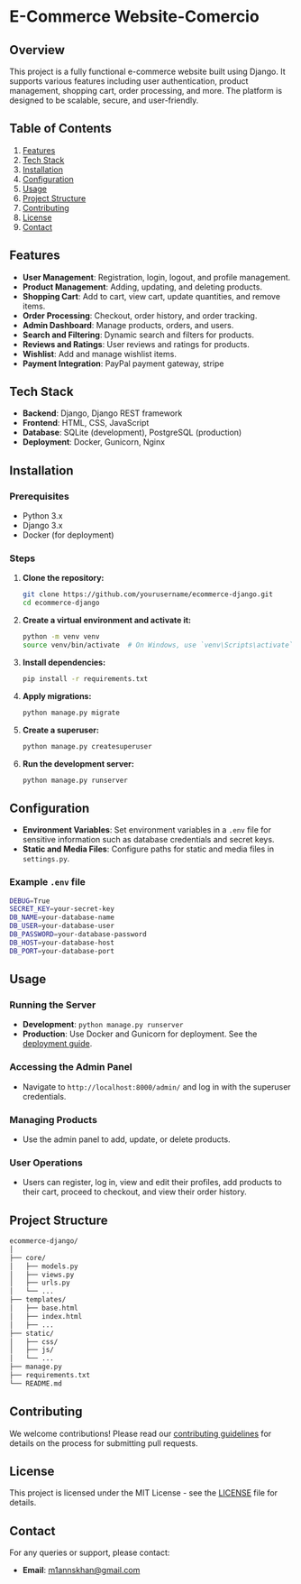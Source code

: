 # E-Commerce Website-Comercio

## Overview
This project is a fully functional e-commerce website built using Django. It supports various features including user authentication, product management, shopping cart, order processing, and more. The platform is designed to be scalable, secure, and user-friendly.

## Table of Contents
1. [Features](#features)
2. [Tech Stack](#tech-stack)
3. [Installation](#installation)
4. [Configuration](#configuration)
5. [Usage](#usage)
6. [Project Structure](#project-structure)
7. [Contributing](#contributing)
8. [License](#license)
9. [Contact](#contact)

## Features
- **User Management**: Registration, login, logout, and profile management.
- **Product Management**: Adding, updating, and deleting products.
- **Shopping Cart**: Add to cart, view cart, update quantities, and remove items.
- **Order Processing**: Checkout, order history, and order tracking.
- **Admin Dashboard**: Manage products, orders, and users.
- **Search and Filtering**: Dynamic search and filters for products.
- **Reviews and Ratings**: User reviews and ratings for products.
- **Wishlist**: Add and manage wishlist items.
- **Payment Integration**: PayPal payment gateway, stripe

## Tech Stack
- **Backend**: Django, Django REST framework
- **Frontend**: HTML, CSS, JavaScript
- **Database**: SQLite (development), PostgreSQL (production)
- **Deployment**: Docker, Gunicorn, Nginx

## Installation

### Prerequisites
- Python 3.x
- Django 3.x
- Docker (for deployment)

### Steps
1. **Clone the repository:**
   ```sh
   git clone https://github.com/yourusername/ecommerce-django.git
   cd ecommerce-django
   ```

2. **Create a virtual environment and activate it:**
   ```sh
   python -m venv venv
   source venv/bin/activate  # On Windows, use `venv\Scripts\activate`
   ```

3. **Install dependencies:**
   ```sh
   pip install -r requirements.txt
   ```

4. **Apply migrations:**
   ```sh
   python manage.py migrate
   ```

5. **Create a superuser:**
   ```sh
   python manage.py createsuperuser
   ```

6. **Run the development server:**
   ```sh
   python manage.py runserver
   ```

## Configuration
- **Environment Variables**: Set environment variables in a `.env` file for sensitive information such as database credentials and secret keys.
- **Static and Media Files**: Configure paths for static and media files in `settings.py`.

### Example `.env` file
```sh
DEBUG=True
SECRET_KEY=your-secret-key
DB_NAME=your-database-name
DB_USER=your-database-user
DB_PASSWORD=your-database-password
DB_HOST=your-database-host
DB_PORT=your-database-port
```

## Usage

### Running the Server
- **Development**: `python manage.py runserver`
- **Production**: Use Docker and Gunicorn for deployment. See the [deployment guide](docs/deployment.md).

### Accessing the Admin Panel
- Navigate to `http://localhost:8000/admin/` and log in with the superuser credentials.

### Managing Products
- Use the admin panel to add, update, or delete products.

### User Operations
- Users can register, log in, view and edit their profiles, add products to their cart, proceed to checkout, and view their order history.

## Project Structure
```sh
ecommerce-django/
│
├── core/
│   ├── models.py
│   ├── views.py
│   ├── urls.py
│   └── ...
├── templates/
│   ├── base.html
│   ├── index.html
│   ├── ...
├── static/
│   ├── css/
│   ├── js/
│   └── ...
├── manage.py
├── requirements.txt
└── README.md
```

## Contributing
We welcome contributions! Please read our [contributing guidelines](CONTRIBUTING.md) for details on the process for submitting pull requests.

## License
This project is licensed under the MIT License - see the [LICENSE](LICENSE) file for details.

## Contact
For any queries or support, please contact:
- **Email**: m1annskhan@gmail.com
